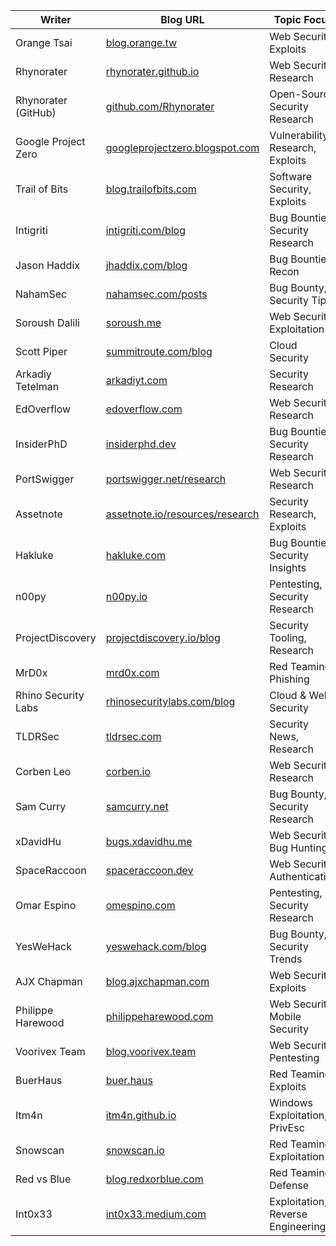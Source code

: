 | Writer          | Blog URL                                    | Topic Focus | Twitter |
|----------------|------------------------------------------|-------------|---------|
| Orange Tsai    | [blog.orange.tw](https://blog.orange.tw/) | Web Security, Exploits | [@orange_8361](https://x.com/orange_8361) |
| Rhynorater     | [rhynorater.github.io](https://rhynorater.github.io/) | Web Security, Research | [@Rhynorater](https://x.com/Rhynorater) |
| Rhynorater (GitHub) | [github.com/Rhynorater](https://github.com/Rhynorater) | Open-Source Security Research | N/A |
| Google Project Zero | [googleprojectzero.blogspot.com](https://googleprojectzero.blogspot.com/) | Vulnerability Research, Exploits | [@googleprojectzero](https://x.com/googleprojectzero) |
| Trail of Bits  | [blog.trailofbits.com](https://blog.trailofbits.com/) | Software Security, Exploits | [@trailofbits](https://x.com/trailofbits) |
| Intigriti      | [intigriti.com/blog](https://www.intigriti.com/blog) | Bug Bounties, Security Research | [@intigriti](https://x.com/intigriti) |
| Jason Haddix   | [jhaddix.com/blog](https://www.jhaddix.com/blog) | Bug Bounties, Recon | [@Jhaddix](https://x.com/Jhaddix) |
| NahamSec       | [nahamsec.com/posts](https://www.nahamsec.com/posts) | Bug Bounty, Security Tips | [@nahamsec](https://x.com/nahamsec) |
| Soroush Dalili | [soroush.me](https://soroush.me/) | Web Security, Exploitation | [@irsdl](https://x.com/irsdl) |
| Scott Piper    | [summitroute.com/blog](https://summitroute.com/blog/) | Cloud Security | [@0xdabbad00](https://x.com/0xdabbad00) |
| Arkadiy Tetelman | [arkadiyt.com](https://arkadiyt.com/) | Security Research | [@arkadiyt](https://x.com/arkadiyt) |
| EdOverflow     | [edoverflow.com](https://edoverflow.com/) | Web Security, Research | [@EdOverflow](https://x.com/EdOverflow) |
| InsiderPhD     | [insiderphd.dev](https://insiderphd.dev/) | Bug Bounties, Security Research | [@InsiderPhD](https://x.com/InsiderPhD) |
| PortSwigger    | [portswigger.net/research](https://portswigger.net/research) | Web Security, Research | [@PortSwigger](https://x.com/PortSwigger) |
| Assetnote      | [assetnote.io/resources/research](https://www.assetnote.io/resources/research) | Security Research, Exploits | [@assetnote](https://x.com/assetnote) |
| Hakluke        | [hakluke.com](https://hakluke.com/) | Bug Bounties, Security Insights | [@Hakluke](https://x.com/Hakluke) |
| n00py          | [n00py.io](https://www.n00py.io/) | Pentesting, Security Research | [@n00py1](https://x.com/n00py1) |
| ProjectDiscovery | [projectdiscovery.io/blog](https://projectdiscovery.io/blog) | Security Tooling, Research | [@pdsecurity](https://x.com/pdsecurity) |
| MrD0x         | [mrd0x.com](https://mrd0x.com/) | Red Teaming, Phishing | [@mrd0x](https://x.com/mrd0x) |
| Rhino Security Labs | [rhinosecuritylabs.com/blog](https://rhinosecuritylabs.com/blog/) | Cloud & Web Security | [@RhinoSecurity](https://x.com/RhinoSecurity) |
| TLDRSec       | [tldrsec.com](https://tldrsec.com/) | Security News, Research | [@tldrsec](https://x.com/tldrsec) |
| Corben Leo    | [corben.io](https://corben.io/) | Web Security, Research | [@hacker_](https://x.com/hacker_) |
| Sam Curry     | [samcurry.net](https://samcurry.net/) | Bug Bounty, Security Research | [@samwcyo](https://x.com/samwcyo) |
| xDavidHu      | [bugs.xdavidhu.me](https://bugs.xdavidhu.me/) | Web Security, Bug Hunting | [@xdavidhu](https://x.com/xdavidhu) |
| SpaceRaccoon  | [spaceraccoon.dev](https://spaceraccoon.dev/) | Web Security, Authentication | [@spaceraccoonsec](https://x.com/spaceraccoonsec) |
| Omar Espino   | [omespino.com](https://omespino.com/) | Pentesting, Security Research | [@omespino](https://x.com/omespino) |
| YesWeHack     | [yeswehack.com/blog](https://www.yeswehack.com/blog) | Bug Bounty, Security Trends | [@YesWeHack](https://x.com/YesWeHack) |
| AJX Chapman   | [blog.ajxchapman.com](https://blog.ajxchapman.com/) | Web Security, Exploits | [@ajxchapman](https://x.com/ajxchapman) |
| Philippe Harewood | [philippeharewood.com](https://philippeharewood.com/) | Web Security, Mobile Security | [@phwd](https://x.com/phwd) |
| Voorivex Team | [blog.voorivex.team](https://blog.voorivex.team/) | Web Security, Pentesting | N/A |
| BuerHaus      | [buer.haus](https://buer.haus/) | Red Teaming, Exploits | [@buer_haus](https://x.com/buer_haus) |
| Itm4n         | [itm4n.github.io](https://itm4n.github.io/) | Windows Exploitation, PrivEsc | [@itm4n](https://x.com/itm4n) |
| Snowscan      | [snowscan.io](https://snowscan.io/) | Red Teaming, Exploitation | [@snowscan](https://x.com/snowscan) |
| Red vs Blue   | [blog.redxorblue.com](https://blog.redxorblue.com/) | Red Teaming, Defense | [@redxorblue](https://x.com/redxorblue) |
| Int0x33       | [int0x33.medium.com](https://int0x33.medium.com/) | Exploitation, Reverse Engineering | [@int0x33](https://x.com/int0x33) |

